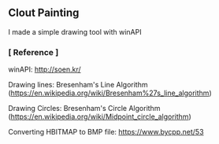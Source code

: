 ## Clout Painting
I made a simple drawing tool with winAPI

### [ Reference ]
winAPI: http://soen.kr/

Drawing lines: Bresenham's Line Algorithm (https://en.wikipedia.org/wiki/Bresenham%27s_line_algorithm)

Drawing Circles: Bresenham's Circle Algorithm (https://en.wikipedia.org/wiki/Midpoint_circle_algorithm)

Converting HBITMAP to BMP file: https://www.bycpp.net/53
